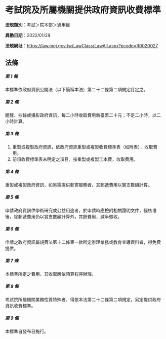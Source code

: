 # 考試院及所屬機關提供政府資訊收費標準

**法規類別**：考試＞院本部＞通用目

**異動日期**：2022/01/28  

**法規網址**：https://law.moj.gov.tw/LawClass/LawAll.aspx?pcode=R0020027





## 法條
##### 第 1 條
本標準依政府資訊公開法（以下簡稱本法）第二十二條第二項規定訂定之。

##### 第 2 條
閱覽、抄錄或攝影政府資訊，每二小時收取費用新臺幣二十元；不足二小時，以二小時計算。

##### 第 3 條
1. 重製或複製政府資訊，依政府資訊重製或複製收費標準表（如附表），收取費用。
1. 前項收費標準表未明定之項目，按重製或複製工本費，收取費用。

##### 第 4 條
重製或複製政府資訊，如另需提供郵寄服務者，其郵遞費用以實支數額計算。

##### 第 5 條
申請政府資訊供學術研究或公益用途者，於申請時應檢附相關證明文件，經核准後，除郵遞費用仍以實支數額計算外，其餘費用，減半徵收。

##### 第 6 條
申請之政府資訊屬規費法第十二條第一款所定辦理業務或教育宣導資料者，得免費提供。

##### 第 7 條
本標準所定之費用，其收取應依預算程序辦理。

##### 第 8 條
考試院所屬機關業務性質特殊者，得依本法第二十二條第二項規定，另定提供政府資訊收費標準。

##### 第 9 條
本標準自發布日施行。


